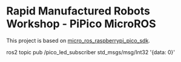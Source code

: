 # Rapid Manufactured Robots Workshop - PiPico MicroROS

This project is based on [micro_ros_raspberrypi_pico_sdk](https://github.com/micro-ROS/micro_ros_raspberrypi_pico_sdk.git).



ros2 topic pub /pico_led_subscriber std_msgs/msg/Int32 '{data: 0}'